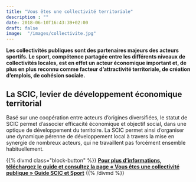 ```yaml
---
title: "Vous êtes une collectivité territoriale"
description : ""
date: 2018-06-10T16:43:39+02:00
draft: false
image:  "/images/collectivite.jpg"
---
```


**Les collectivités publiques sont des partenaires majeurs des acteurs sportifs. Le sport,
compétence partagée entre les différents niveaux de collectivités locales, est en effet un
acteur économique important et, de plus en plus reconnu comme facteur d’attractivité
territoriale, de création d’emplois, de cohésion sociale.**

## La SCIC, levier de développement économique territorial

Basé sur une coopération entre acteurs d’origines diversifiées, le statut de SCIC permet
d’associer efficacité économique et objectif social, dans une optique de développement du
territoire. La SCIC permet ainsi d’organiser une dynamique pérenne de développement local
à travers la mise en synergie de nombreux acteurs, qui ne travaillent pas forcément
ensemble habituellement.

{{% divmd class="block-button" %}}
[**Pour plus d’informations, téléchargez le guide et consultez la page « Vous êtes une collectivité publique »** **Guide SCIC et Sport**](/pdf/guide-scic.pdf)
{{% /divmd %}}